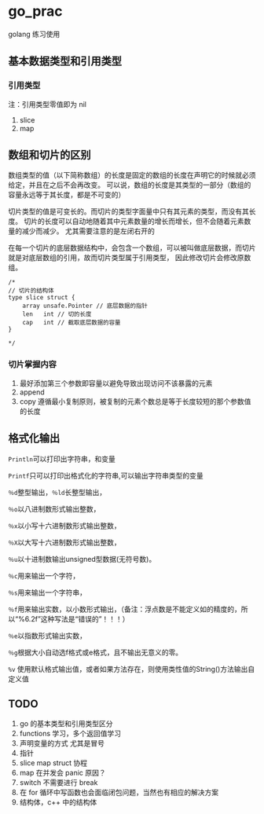 # go_prac


golang 练习使用

## 基本数据类型和引用类型

### 引用类型
注：引用类型零值即为 nil
1. slice
2. map

## 数组和切片的区别

数组类型的值（以下简称数组）的长度是固定的数组的长度在声明它的时候就必须给定，并且在之后不会再改变。
可以说，数组的长度是其类型的一部分（数组的容量永远等于其长度，都是不可变的）

切片类型的值是可变长的。而切片的类型字面量中只有其元素的类型，而没有其长度。
切片的长度可以自动地随着其中元素数量的增长而增长，但不会随着元素数量的减少而减少。
尤其需要注意的是左闭右开的

在每一个切片的底层数据结构中，会包含一个数组，可以被叫做底层数据，而切片就是对底层数组的引用，故而切片类型属于引用类型，
因此修改切片会修改原数组。

```
/*
// 切片的结构体
type slice struct {
    array unsafe.Pointer // 底层数据的指针
    len   int // 切的长度
    cap   int // 截取底层数据的容量
}

*/
```

### 切片掌握内容

1. 最好添加第三个参数即容量以避免导致出现访问不该暴露的元素
2. append
3. copy 遵循最小复制原则，被复制的元素个数总是等于长度较短的那个参数值的长度

## 格式化输出
``Println``可以打印出字符串，和变量


``Printf``只可以打印出格式化的字符串,可以输出字符串类型的变量


``％d``整型输出，``％ld``长整型输出，

``％o``以八进制数形式输出整数，

``％x``以小写十六进制数形式输出整数，

``％X``以大写十六进制数形式输出整数，

``％u``以十进制数输出unsigned型数据(无符号数)。

``％c``用来输出一个字符，

``％s``用来输出一个字符串，

``％f``用来输出实数，以小数形式输出，（备注：浮点数是不能定义如的精度的，所以“%6.2f”这种写法是“错误的”！！！）

``％e``以指数形式输出实数，

``％g``根据大小自动选f格式或e格式，且不输出无意义的零。

``%v``	使用默认格式输出值，或者如果方法存在，则使用类性值的String()方法输出自定义值


## TODO

1. go 的基本类型和引用类型区分
2. functions 学习，多个返回值学习
3. 声明变量的方式 尤其是冒号
4. 指针 
5. slice map struct 协程
6. map 在并发会 panic 原因？
7. switch 不需要进行 break
8. 在 for 循环中写函数也会面临闭包问题，当然也有相应的解决方案
9. 结构体，c++ 中的结构体